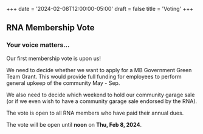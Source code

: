 +++
date = '2024-02-08T12:00:00-05:00'
draft = false
title = 'Voting'
+++

## RNA Membership Vote

### Your voice matters...

Our first membership vote is upon us!

We need to decide whether we want to apply for a MB Government Green Team Grant. This would provide full funding for employees to perform general upkeep of the community May - Sep.

We also need to decide which weekend to hold our community garage sale (or if we even wish to have a community garage sale endorsed by the RNA).

The vote is open to all RNA members who have paid their annual dues.

The vote will be open until **noon** on **Thu, Feb 8, 2024**.
